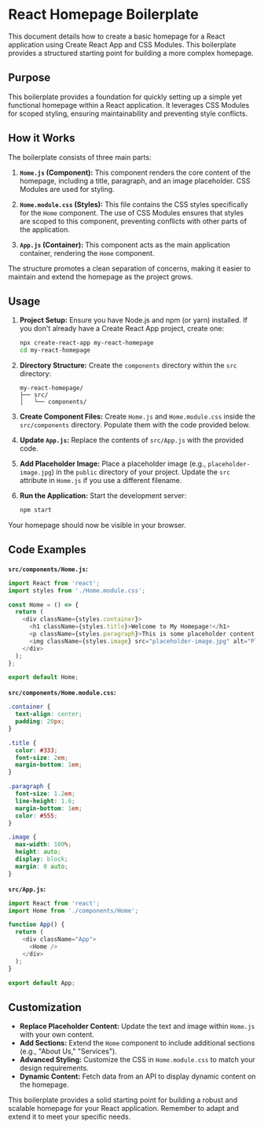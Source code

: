 # React Homepage Boilerplate

This document details how to create a basic homepage for a React application using Create React App and CSS Modules.  This boilerplate provides a structured starting point for building a more complex homepage.


## Purpose

This boilerplate provides a foundation for quickly setting up a simple yet functional homepage within a React application. It leverages CSS Modules for scoped styling, ensuring maintainability and preventing style conflicts.


## How it Works

The boilerplate consists of three main parts:

1. **`Home.js` (Component):** This component renders the core content of the homepage, including a title, paragraph, and an image placeholder.  CSS Modules are used for styling.

2. **`Home.module.css` (Styles):** This file contains the CSS styles specifically for the `Home` component.  The use of CSS Modules ensures that styles are scoped to this component, preventing conflicts with other parts of the application.

3. **`App.js` (Container):** This component acts as the main application container, rendering the `Home` component.

The structure promotes a clean separation of concerns, making it easier to maintain and extend the homepage as the project grows.


## Usage

1. **Project Setup:**  Ensure you have Node.js and npm (or yarn) installed. If you don't already have a Create React App project, create one:

   ```bash
   npx create-react-app my-react-homepage
   cd my-react-homepage
   ```

2. **Directory Structure:** Create the `components` directory within the `src` directory:

   ```
   my-react-homepage/
   ├── src/
   │   └── components/
   ```

3. **Create Component Files:**  Create `Home.js` and `Home.module.css` inside the `src/components` directory.  Populate them with the code provided below.

4. **Update `App.js`:** Replace the contents of `src/App.js` with the provided code.

5. **Add Placeholder Image:**  Place a placeholder image (e.g., `placeholder-image.jpg`) in the `public` directory of your project.  Update the `src` attribute in `Home.js` if you use a different filename.

6. **Run the Application:** Start the development server:

   ```bash
   npm start
   ```

Your homepage should now be visible in your browser.


## Code Examples

**`src/components/Home.js`:**

```javascript
import React from 'react';
import styles from './Home.module.css';

const Home = () => {
  return (
    <div className={styles.container}>
      <h1 className={styles.title}>Welcome to My Homepage!</h1>
      <p className={styles.paragraph}>This is some placeholder content.  You can add more sections here.</p>
      <img className={styles.image} src="placeholder-image.jpg" alt="Placeholder Image" />
    </div>
  );
};

export default Home;
```

**`src/components/Home.module.css`:**

```css
.container {
  text-align: center;
  padding: 20px;
}

.title {
  color: #333;
  font-size: 2em;
  margin-bottom: 1em;
}

.paragraph {
  font-size: 1.2em;
  line-height: 1.6;
  margin-bottom: 1em;
  color: #555;
}

.image {
  max-width: 100%;
  height: auto;
  display: block;
  margin: 0 auto;
}
```

**`src/App.js`:**

```javascript
import React from 'react';
import Home from './components/Home';

function App() {
  return (
    <div className="App">
      <Home />
    </div>
  );
}

export default App;
```


## Customization

* **Replace Placeholder Content:** Update the text and image within `Home.js` with your own content.
* **Add Sections:**  Extend the `Home` component to include additional sections (e.g., "About Us," "Services").
* **Advanced Styling:** Customize the CSS in `Home.module.css` to match your design requirements.
* **Dynamic Content:** Fetch data from an API to display dynamic content on the homepage.


This boilerplate provides a solid starting point for building a robust and scalable homepage for your React application. Remember to adapt and extend it to meet your specific needs.